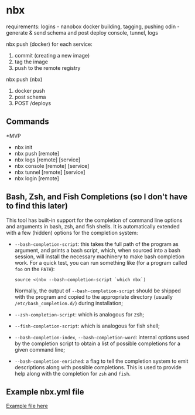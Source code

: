 # nbx

requirements:
logins - nanobox
docker building, tagging, pushing
odin - generate & send schema and post deploy
console, tunnel, logs

nbx push (docker)
for each service:

1. commit (creating a new image)
2. tag the image
3. push to the remote registry

nbx push (nbx)

1. docker push
2. post schema
3. POST /deploys

## Commands

*MVP

- nbx init
- nbx push    [remote]
- nbx logs    [remote] [service]
- nbx console [remote] [service]
- nbx tunnel  [remote] [service]
- nbx login   [remote]

## Bash, Zsh, and Fish Completions (so I don't have to find this later)

This tool has built-in support for the completion of
command line options and arguments in bash, zsh, and fish shells.
It is automatically extended with a few (hidden) options for the
completion system:

- `--bash-completion-script`: this takes the full path of the program as
   argument, and prints a bash script, which, when sourced into a bash session,
   will install the necessary machinery to make bash completion work. For a
   quick test, you can run something like (for a program called `foo` on the
   `PATH`):

   ```console
   source <(nbx --bash-completion-script `which nbx`)
   ```

   Normally, the output of `--bash-completion-script` should be shipped with
   the program and copied to the appropriate directory (usually
   `/etc/bash_completion.d/`) during installation;

- `--zsh-completion-script`: which is analogous for zsh;

- `--fish-completion-script`: which is analogous for fish shell;

- `--bash-completion-index`, `--bash-completion-word`: internal options used
   by the completion script to obtain a list of possible completions for a
   given command line;

- `--bash-completion-enriched`: a flag to tell the completion system to emit
   descriptions along with possible completions. This is used to provide help
   along with the completion for `zsh` and `fish`.

## Example nbx.yml file

[Example file here](nbx.yml)
